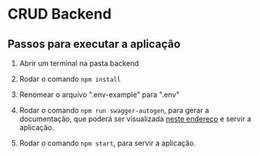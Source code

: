 # CRUD Backend

## Passos para executar a aplicação

1. Abrir um terminal na pasta backend

2. Rodar o comando `npm install`

3. Renomear o arquivo ".env-example" para ".env"

4. Rodar o comando `npm run swagger-autogen`, para gerar a documentação, que poderá ser visualizada [neste endereço](http://localhost:5000/doc) e servir a aplicação.

5. Rodar o comando `npm start`, para servir a aplicação.
